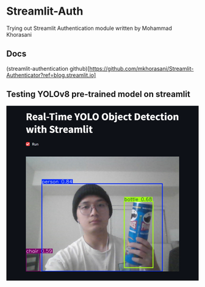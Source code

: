 # Streamlit-Auth
Trying out Streamlit Authentication module written by Mohammad Khorasani

## Docs
(streamlit-authentication github)[https://github.com/mkhorasani/Streamlit-Authenticator?ref=blog.streamlit.io]

## Testing YOLOv8 pre-trained model on streamlit
![image-detecting](assets/image/image.png)
